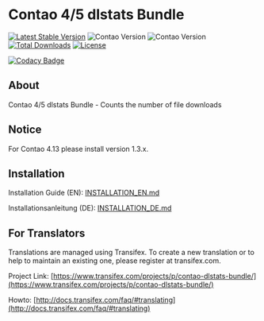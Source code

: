 # Contao 4/5 dlstats Bundle

[![Latest Stable Version](https://poser.pugx.org/bugbuster/contao-dlstats-bundle/v/stable)](https://packagist.org/packages/bugbuster/contao-dlstats-bundle) 
![Contao Version](https://img.shields.io/badge/Contao-5.2+-orange) ![Contao Version](https://img.shields.io/badge/Contao-4.13-orange) 
[![Total Downloads](https://poser.pugx.org/bugbuster/contao-dlstats-bundle/downloads)](https://packagist.org/packages/bugbuster/contao-dlstats-bundle) 
[![License](https://poser.pugx.org/bugbuster/contao-dlstats-bundle/license)](https://packagist.org/packages/bugbuster/contao-dlstats-bundle) 

[![Codacy Badge](https://api.codacy.com/project/badge/Grade/20f2df7c7d964091aacbbc859c5672b1)](https://www.codacy.com/manual/BugBuster1701/contao-dlstats-bundle?utm_source=github.com&amp;utm_medium=referral&amp;utm_content=BugBuster1701/contao-dlstats-bundle&amp;utm_campaign=Badge_Grade)


## About

Contao 4/5 dlstats Bundle - Counts the number of file downloads 


## Notice
For Contao 4.13 please install version 1.3.x.


## Installation

Installation Guide (EN): [INSTALLATION_EN.md](INSTALLATION_EN.md)

Installationsanleitung (DE): [INSTALLATION_DE.md](INSTALLATION_DE.md)


## For Translators

Translations are managed using Transifex. To create a new translation or to help to maintain an existing one, please register at transifex.com.

Project Link: [https://www.transifex.com/projects/p/contao-dlstats-bundle/](https://www.transifex.com/projects/p/contao-dlstats-bundle/)

Howto: [http://docs.transifex.com/faq/#translating](http://docs.transifex.com/faq/#translating)

